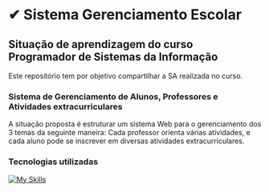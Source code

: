 # ✔ Sistema Gerenciamento Escolar
## Situação de aprendizagem do curso Programador de Sistemas da Informação
Este repositório tem por objetivo compartilhar a SA realizada no curso.

### Sistema de Gerenciamento de Alunos, Professores e Atividades extracurriculares
A situação proposta é estruturar um sistema Web para o gerenciamento dos 3 temas da seguinte maneira: Cada professor orienta várias atividades, 
e cada aluno pode se inscrever em diversas atividades extracurriculares.

### Tecnologias utilizadas
[![My Skills](https://skillicons.dev/icons?i=java,spring,hibernate,mysql,js,html,css,bootstrap)](https://skillicons.dev)
